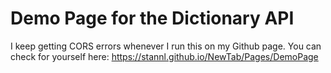 # Demo Page for the Dictionary API

I keep getting CORS errors whenever I run this on my Github page. You can check for yourself here: https://stannl.github.io/NewTab/Pages/DemoPage
